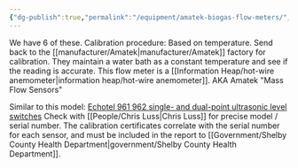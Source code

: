 ```yaml
---
{"dg-publish":true,"permalink":"/equipment/amatek-biogas-flow-meters/","noteIcon":"","created":"2025-01-31T13:56:42.146-06:00"}
---
```


We have 6 of these.
Calibration procedure: Based on temperature. Send back to the [[manufacturer/Amatek\|manufacturer/Amatek]] factory for calibration. They maintain a water bath as a constant temperature and see if the reading is accurate.
This flow meter is a [[Information Heap/hot-wire anemometer\|information heap/hot-wire anemometer]].
AKA Amatek "Mass Flow Sensors"

Similar to this model: [Echotel 961 962 single- and dual-point ultrasonic level switches](https://www.ametek-measurement.com/solutions/magnetrol/echotel-961-962-single--and-dual-point-ultrasonic-level-switches)
Check with [[People/Chris Luss\|Chris Luss]] for precise model / serial number.
The calibration certificates correlate with the serial number for each sensor, and must be included in the report to [[Government/Shelby County Health Department\|government/Shelby County Health Department]].